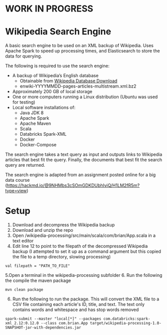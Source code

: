 # WORK IN PROGRESS

# Wikipedia Search Engine
A basic search engine to be used on an XML backup of Wikipedia. Uses Apache Spark to speed up processing times, and Elasticsearch to store the data for querying.

The following is required to use the search engine: 
* A backup of Wikipedia’s English database
  * Obtainable from [Wikipedia Database Download](https://en.wikipedia.org/wiki/Wikipedia:Database_download)
  * enwiki-YYYYMMDD-pages-articles-multistream.xml.bz2
* Approximately 200 GB of local storage
* One or more computers running a Linux distribution (Ubuntu was used for testing) 
* Local software installations of:
  * Java JDK 8 
  * Apache Spark 
  * Apache Maven
  * Scala
  * Databricks Spark-XML
  * Docker
  * Docker-Compose

The search engine takes a text query as input and outputs links to Wikipedia articles that best fit the query. Finally, the documents that best fit the search query are returned.

The search engine is adapted from an assignment posted online for a big data course (https://hackmd.io/@9NHMbs3cSOmGDKDUbhIviQ/H1LM2fR5m?type=view)

# Setup
1. Download and decompress the Wikipedia backup
2. Download and unzip the repo
3. Open /wikipedia-processing/src/main/scala/com/brian/App.scala in a text editor
4. Edit line 12 to point to the filepath of the decompressed Wikipedia backup (I attempted to set it up as a command argument but this copied the file to a temp directory, slowing processing)
```
val filepath = "PATH_TO_FILE"
```
5.Open a terminal in the wikipedia-processing subfolder
6. Run the following the compile the maven package
```
mvn clean package
```
6. Run the following to run the package. This will convert the XML file to a CSV file containing each article's ID, title, and text. The text only contains words and whitespace and has stop words removed
```
spark-submit --master "local[*]" --packages com.databricks:spark-xml_2.12:0.12.0 --class com.brian.App target/wikipedia-processing-1.0-SNAPSHOT-jar-with-dependencies.jar 
```
